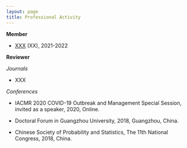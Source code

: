 ```yaml
---
layout: page
title: Professional Activity
---
```


**Member**

- [XXX](https://www.amstat.org/) \(XX\), 2021-2022
  


**Reviewer**

*Journals*

- XXX

*Conferences*

- IACMR 2020 COVID-19 Outbreak and Management Special Session, invited as a speaker, 2020, Online.

- Doctoral Forum in Guangzhou University, 2018, Guangzhou, China.

- Chinese Society of Probability and Statistics, The 11th National Congress, 2018, China.

